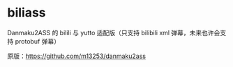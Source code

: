 # biliass

Danmaku2ASS 的 bilili 与 yutto 适配版（只支持 bilibili xml 弹幕，未来也许会支持 protobuf 弹幕）

原版：<https://github.com/m13253/danmaku2ass>
